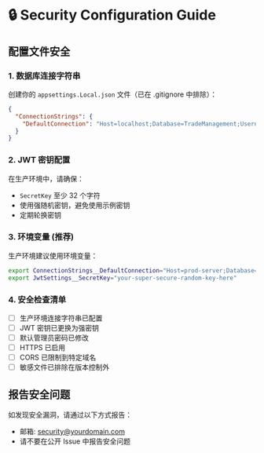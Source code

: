 # 🔒 Security Configuration Guide

## 配置文件安全

### 1. 数据库连接字符串
创建你的 `appsettings.Local.json` 文件（已在 .gitignore 中排除）：

```json
{
  "ConnectionStrings": {
    "DefaultConnection": "Host=localhost;Database=TradeManagement;Username=实际用户名;Password=实际密码"
  }
}
```

### 2. JWT 密钥配置
在生产环境中，请确保：

- `SecretKey` 至少 32 个字符
- 使用强随机密钥，避免使用示例密钥
- 定期轮换密钥

### 3. 环境变量 (推荐)
生产环境建议使用环境变量：

```bash
export ConnectionStrings__DefaultConnection="Host=prod-server;Database=TradeManagement;Username=prod_user;Password=secure_password"
export JwtSettings__SecretKey="your-super-secure-random-key-here"
```

### 4. 安全检查清单

- [ ] 生产环境连接字符串已配置
- [ ] JWT 密钥已更换为强密钥
- [ ] 默认管理员密码已修改
- [ ] HTTPS 已启用
- [ ] CORS 已限制到特定域名
- [ ] 敏感文件已排除在版本控制外

## 报告安全问题

如发现安全漏洞，请通过以下方式报告：
- 邮箱: security@yourdomain.com
- 请不要在公开 Issue 中报告安全问题